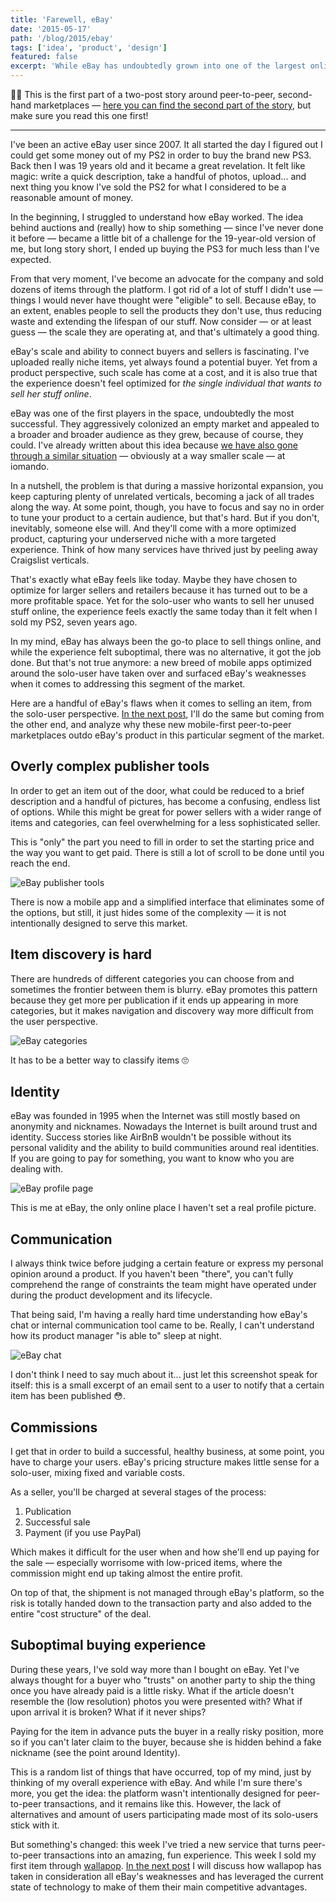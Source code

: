 ```yaml
---
title: 'Farewell, eBay'
date: '2015-05-17'
path: '/blog/2015/ebay'
tags: ['idea', 'product', 'design']
featured: false
excerpt: 'While eBay has undoubtedly grown into one of the largest online marketplaces, it has done it at the expense of becoming a jack of all trades, but master of none. Delivering a poor experience for solo-users wanting to sell their stuff.'
---
```


🙋‍♂️ This is the first part of a two-post story around peer-to-peer, second-hand marketplaces — [here you can find the second part of the story](/blog/2015/wallapop), but make sure you read this one first!

---

I've been an active eBay user since 2007. It all started the day I figured out I could get some money out of my PS2 in order to buy the brand new PS3. Back then I was 19 years old and it became a great revelation. It felt like magic: write a quick description, take a handful of photos, upload... and next thing you know I've sold the PS2 for what I considered to be a reasonable amount of money.

In the beginning, I struggled to understand how eBay worked. The idea behind auctions and (really) how to ship something — since I've never done it before — became a little bit of a challenge for the 19-year-old version of me, but long story short, I ended up buying the PS3 for much less than I've expected.

From that very moment, I've become an advocate for the company and sold dozens of items through the platform. I got rid of a lot of stuff I didn't use — things I would never have thought were "eligible" to sell. Because eBay, to an extent, enables people to sell the products they don't use, thus reducing waste and extending the lifespan of our stuff. Now consider — or at least guess — the scale they are operating at, and that's ultimately a good thing.

eBay's scale and ability to connect buyers and sellers is fascinating. I've uploaded really niche items, yet always found a potential buyer. Yet from a product perspective, such scale has come at a cost, and it is also true that the experience doesn't feel optimized for _the single individual that wants to sell her stuff online_.

eBay was one of the first players in the space, undoubtedly the most successful. They aggressively colonized an empty market and appealed to a broader and broader audience as they grew, because of course, they could. I've already written about this idea because [we have also gone through a similar situation](/blog/2014/overcoming-focus) — obviously at a way smaller scale — at iomando.

In a nutshell, the problem is that during a massive horizontal expansion, you keep capturing plenty of unrelated verticals, becoming a jack of all trades along the way. At some point, though, you have to focus and say no in order to tune your product to a certain audience, but that's hard. But if you don't, inevitably, someone else will. And they'll come with a more optimized product, capturing your underserved niche with a more targeted experience. Think of how many services have thrived just by peeling away Craigslist verticals.

That's exactly what eBay feels like today. Maybe they have chosen to optimize for larger sellers and retailers because it has turned out to be a more profitable space. Yet for the solo-user who wants to sell her unused stuff online, the experience feels exactly the same today than it felt when I sold my PS2, seven years ago.

In my mind, eBay has always been the go-to place to sell things online, and while the experience felt suboptimal, there was no alternative, it got the job done. But that's not true anymore: a new breed of mobile apps optimized around the solo-user have taken over and surfaced eBay's weaknesses when it comes to addressing this segment of the market.

Here are a handful of eBay's flaws when it comes to selling an item, from the solo-user perspective. [In the next post](/blog/2015/wallapop), I'll do the same but coming from the other end, and analyze why these new mobile-first peer-to-peer marketplaces outdo eBay's product in this particular segment of the market.

## Overly complex publisher tools

In order to get an item out of the door, what could be reduced to a brief description and a handful of pictures, has become a confusing, endless list of options. While this might be great for power sellers with a wider range of items and categories, can feel overwhelming for a less sophisticated seller.

This is "only" the part you need to fill in order to set the starting price and the way you want to get paid. There is still a lot of scroll to be done until you reach the end.

![eBay publisher tools](../../../images/ebay-publisher-tools.jpg 'eBay publisher tools')

There is now a mobile app and a simplified interface that eliminates some of the options, but still, it just hides some of the complexity — it is not intentionally designed to serve this market.

## Item discovery is hard

There are hundreds of different categories you can choose from and sometimes the frontier between them is blurry. eBay promotes this pattern because they get more per publication if it ends up appearing in more categories, but it makes navigation and discovery way more difficult from the user perspective.

![eBay categories](../../../images/ebay-categories.jpg 'eBay categories')

It has to be a better way to classify items 🙄

## Identity

eBay was founded in 1995 when the Internet was still mostly based on anonymity and nicknames. Nowadays the Internet is built around trust and identity. Success stories like AirBnB wouldn't be possible without its personal validity and the ability to build communities around real identities. If you are going to pay for something, you want to know who you are dealing with.

![eBay profile page](../../../images/ebay-profile.jpg 'eBay profile page')

This is me at eBay, the only online place I haven't set a real profile picture.

## Communication

I always think twice before judging a certain feature or express my personal opinion around a product. If you haven't been "there", you can't fully comprehend the range of constraints the team might have operated under during the product development and its lifecycle.

That being said, I'm having a really hard time understanding how eBay's chat or internal communication tool came to be. Really, I can't understand how its product manager "is able to" sleep at night.

![eBay chat](../../../images/ebay-chat.jpg 'eBay chat')

I don't think I need to say much about it... just let this screenshot speak for itself: this is a small excerpt of an email sent to a user to notify that a certain item has been published 😳.

## Commissions

I get that in order to build a successful, healthy business, at some point, you have to charge your users. eBay's pricing structure makes little sense for a solo-user, mixing fixed and variable costs.

As a seller, you'll be charged at several stages of the process:

1. Publication
2. Successful sale
3. Payment (if you use PayPal)

Which makes it difficult for the user when and how she'll end up paying for the sale — especially worrisome with low-priced items, where the commission might end up taking almost the entire profit.

On top of that, the shipment is not managed through eBay's platform, so the risk is totally handed down to the transaction party and also added to the entire "cost structure" of the deal.

## Suboptimal buying experience

During these years, I've sold way more than I bought on eBay. Yet I've always thought for a buyer who "trusts" on another party to ship the thing once you have already paid is a little risky. What if the article doesn't resemble the (low resolution) photos you were presented with? What if upon arrival it is broken? What if it never ships?

Paying for the item in advance puts the buyer in a really risky position, more so if you can't later claim to the buyer, because she is hidden behind a fake nickname (see the point around Identity).

This is a random list of things that have occurred, top of my mind, just by thinking of my overall experience with eBay. And while I'm sure there's more, you get the idea: the platform wasn't intentionally designed for peer-to-peer transactions, and it remains like this. However, the lack of alternatives and amount of users participating made most of its solo-users stick with it.

But something's changed: this week I've tried a new service that turns peer-to-peer transactions into an amazing, fun experience. This week I sold my first item through [wallapop](https://www.wallapop.com). [In the next post](/blog/2015/wallapop) I will discuss how wallapop has taken in consideration all eBay's weaknesses and has leveraged the current state of technology to make of them their main competitive advantages.
